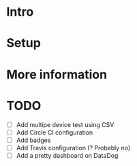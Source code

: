 # Intro

# Setup

# More information

# TODO
- [ ] Add multipe device test using CSV
- [ ] Add Circle CI configuration
- [ ] Add badges
- [ ] Add Travis configuration (? Probably no)
- [ ] Add a pretty dashboard on DataDog